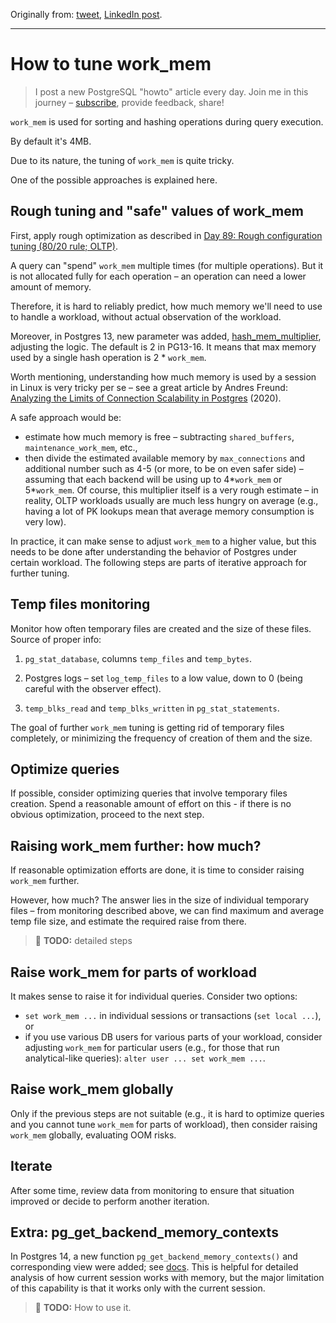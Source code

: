 Originally from: [tweet](https://twitter.com/samokhvalov/status/1740813478150189172), [LinkedIn post]().

---

# How to tune work_mem

> I post a new PostgreSQL "howto" article every day. Join me in this
> journey – [subscribe](https://twitter.com/samokhvalov/), provide feedback, share!

`work_mem` is used for sorting and hashing operations during query execution.

By default it's 4MB.

Due to its nature, the tuning of `work_mem` is quite tricky.

One of the possible approaches is explained here.

## Rough tuning and "safe" values of work_mem

First, apply rough optimization as described in
[Day 89: Rough configuration tuning (80/20 rule; OLTP)](0089_rough_oltp_configuration_tuning.md).

A query can "spend" `work_mem` multiple times (for multiple operations). But it is not allocated fully for
each operation – an operation can need a lower amount of memory.

Therefore, it is hard to reliably predict, how much memory we'll need to use to handle a workload, without actual
observation of the workload.

Moreover, in Postgres 13, new parameter was added,
[hash_mem_multiplier](https://postgresqlco.nf/doc/en/param/hash_mem_multiplier/), adjusting the logic. The default is 2
in PG13-16. It means that max memory used by a single hash operation is 2 * `work_mem`.

Worth mentioning, understanding how much memory is used by a session in Linux is very tricky per se – see a great
article by Andres Freund:
[Analyzing the Limits of Connection Scalability in Postgres](https://techcommunity.microsoft.com/t5/azure-database-for-postgresql/analyzing-the-limits-of-connection-scalability-in-postgres/ba-p/1757266#memory-usage) 
(2020).

A safe approach would be:

- estimate how much memory is free – subtracting `shared_buffers`, `maintenance_work_mem`, etc.,
- then divide the estimated available memory by `max_connections` and additional number such as 4-5 (or more, to be on
  even safer side) – assuming that each backend will be using up to 4*`work_mem` or 5*`work_mem`. Of course, this multiplier
  itself is a very rough estimate – in reality, OLTP workloads usually are much less hungry on average (e.g., having a
  lot of PK lookups mean that average memory consumption is very low).

In practice, it can make sense to adjust `work_mem` to a higher value, but this needs to be done after understanding the
behavior of Postgres under certain workload. The following steps are parts of iterative approach for further tuning.

## Temp files monitoring

Monitor how often temporary files are created and the size of these files. Source of proper info:

1) `pg_stat_database`, columns `temp_files` and `temp_bytes`.

2) Postgres logs – set `log_temp_files` to a low value, down to 0 (being careful with the observer effect).

3) `temp_blks_read` and `temp_blks_written` in `pg_stat_statements`.

The goal of further `work_mem` tuning is getting rid of temporary files completely, or minimizing the frequency of
creation of them and the size.

## Optimize queries

If possible, consider optimizing queries that involve temporary files creation. Spend a reasonable amount of effort on
this - if there is no obvious optimization, proceed to the next step.

## Raising work_mem further: how much?

If reasonable optimization efforts are done, it is time to consider raising `work_mem` further.

However, how much? The answer lies in the size of individual temporary files – from monitoring described above, we can
find maximum and average temp file size, and estimate the required raise from there. 

> 🎯 **TODO:** detailed steps

## Raise work_mem for parts of workload

It makes sense to raise it for individual queries. Consider two options:

- `set work_mem ...` in individual sessions or transactions (`set local ...`), or
- if you use various DB users for various parts of your workload, consider adjusting `work_mem` for particular users 
  (e.g., for those that run analytical-like queries): `alter user ... set work_mem ...`.

## Raise work_mem globally

Only if the previous steps are not suitable (e.g., it is hard to optimize queries and you cannot tune `work_mem` for parts
of workload), then consider raising `work_mem` globally, evaluating OOM risks.

## Iterate

After some time, review data from monitoring to ensure that situation improved or decide to perform another iteration.

## Extra: pg_get_backend_memory_contexts

In Postgres 14, a new function `pg_get_backend_memory_contexts()` and corresponding view were
added; see [docs](https://postgresql.org/docs/current/view-pg-backend-memory-contexts.html). This is helpful for detailed analysis
of how current session works with memory, but the major limitation of this capability is that it works only with the
current session.

> 🎯 **TODO:** How to use it.
